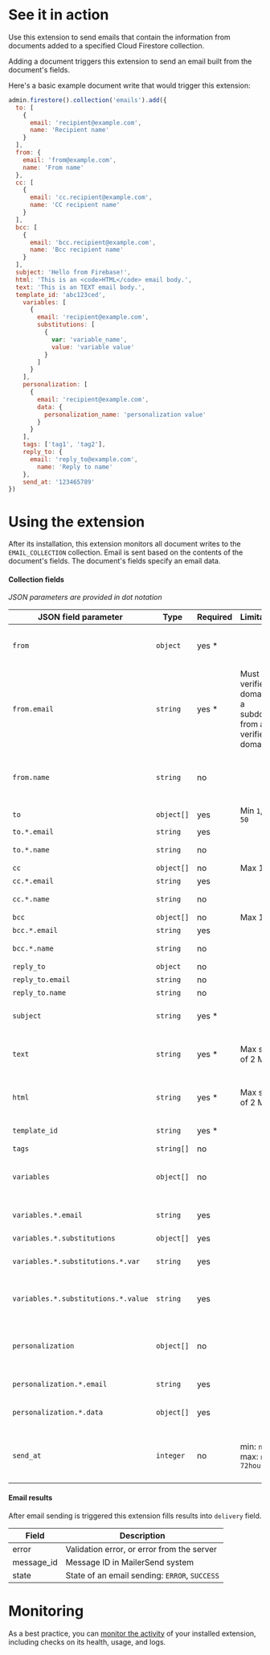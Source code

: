 <!-- 
This file provides your users an overview of how to use your extension after they've installed it. All content is optional, but this is the recommended format. Your users will see the contents of this file in the Firebase console after they install the extension.

Include instructions for using the extension and any important functional details. Also include **detailed descriptions** for any additional post-installation setup required by the user.

Reference values for the extension instance using the ${param:PARAMETER_NAME} or ${function:VARIABLE_NAME} syntax.
Learn more in the docs: https://firebase.google.com/docs/extensions/alpha/create-user-docs#reference-in-postinstall

Learn more about writing a POSTINSTALL.md file in the docs:
https://firebase.google.com/docs/extensions/alpha/create-user-docs#writing-postinstall
-->

# See it in action

Use this extension to send emails that contain the information from documents added to a specified Cloud Firestore collection.

Adding a document triggers this extension to send an email built from the document's fields.

Here's a basic example document write that would trigger this extension:

```js
admin.firestore().collection('emails').add({
  to: [
    {
      email: 'recipient@example.com',
      name: 'Recipient name'
    }
  ],
  from: {
    email: 'from@example.com',
    name: 'From name'
  },
  cc: [
    {
      email: 'cc.recipient@example.com',
      name: 'CC recipient name'
    }
  ],
  bcc: [
    {
      email: 'bcc.recipient@example.com',
      name: 'Bcc recipient name'
    }
  ],
  subject: 'Hello from Firebase!',
  html: 'This is an <code>HTML</code> email body.',
  text: 'This is an TEXT email body.',
  template_id: 'abc123ced',
    variables: [
      {
        email: 'recipient@example.com',
        substitutions: [
          {
            var: 'variable_name',
            value: 'variable value'
          }
        ]
      }
    ],
    personalization: [
      {
        email: 'recipient@example.com',
        data: {
          personalization_name: 'personalization value'
        }
      }
    ],
    tags: ['tag1', 'tag2'],
    reply_to: {
      email: 'reply_to@example.com',
        name: 'Reply to name'
    },
    send_at: '123465789'
})
```
# Using the extension

After its installation, this extension monitors all document writes to the `EMAIL_COLLECTION` collection. Email is sent based on the contents of the document's fields. The document's fields specify an email data.

#### Collection fields

_JSON parameters are provided in dot notation_

| JSON field parameter                | Type       | Required | Limitations                                                       | Details                                                                                                                                                                                                       |
|-------------------------------------|------------|----------|-------------------------------------------------------------------|---------------------------------------------------------------------------------------------------------------------------------------------------------------------------------------------------------------|
| `from`                              | `object`   | yes *    |                                                                   | Not required if set in extension config or `template_id` is present and template has default sender set.                                                                                                      |
| `from.email`                        | `string`   | yes *    | Must be a verified domain or a subdomain from a verified domain . | Not required if set in extension config or `template_id` is present and template has default sender set.                                                                                                      |
| `from.name`                         | `string`   | no       |                                                                   | `from.email` will be used if not provided or, if set in extension config or `template_id` is present with default values, the default subject from that will be used.                                         |
| `to`                                | `object[]` | yes      | Min `1`, max `50`                                                 |                                                                                                                                                                                                               |
| `to.*.email`                        | `string`   | yes      |                                                                   |                                                                                                                                                                                                               |
| `to.*.name`                         | `string`   | no       |                                                                   | The name of the recipient. May not contain `;` or `,`.                                                                                                                                                        |
| `cc`                                | `object[]` | no       | Max 10                                                            |                                                                                                                                                                                                               |
| `cc.*.email`                        | `string`   | yes      |                                                                   |                                                                                                                                                                                                               |
| `cc.*.name`                         | `string`   | no       |                                                                   | The name of the CC recipient. May not contain `;` or `,`.                                                                                                                                                     |
| `bcc`                               | `object[]` | no       | Max 10                                                            |                                                                                                                                                                                                               |
| `bcc.*.email`                       | `string`   | yes      |                                                                   |                                                                                                                                                                                                               |
| `bcc.*.name`                        | `string`   | no       |                                                                   | The name of the BCC recipient. May not contain `;` or `,`.                                                                                                                                                    |
| `reply_to`                          | `object`   | no       |                                                                   |                                                                                                                                                                                                               |
| `reply_to.email`                    | `string`   | no       |                                                                   | Can be set in extension config                                                                                                                                                                                |
| `reply_to.name`                     | `string`   | no       |                                                                   | Can be set in extension config                                                                                                                                                                                |
| `subject`                           | `string`   | yes *    |                                                                   | Not required if `template_id` is present and template has default subject set.                                                                                                                                |
| `text`                              | `string`   | yes *    | Max size of 2 MB.                                                 | Email represented in a text (`text/plain`) format. * Only required if there's no `html` or `template_id` present.                                                                                             |
| `html`                              | `string`   | yes *    | Max size of 2 MB.                                                 | Email represented in HTML (`text/html`) format. * Only required if there's no `text` or `template_id` present.                                                                                                |
| `template_id`                       | `string`   | yes *    |                                                                   | * Only required if there's no `text` or `html` present.                                                                                                                                                       |
| `tags`                              | `string[]` | no       |                                                                   | Limit is max 5 tags.                                                                                                                                                                                          |
| `variables`                         | `object[]` | no       |                                                                   | These will be replaced in the email content using `{$var}` format. Can be used in the `subject`, `html`, `text` fields.                                                                                       |
| `variables.*.email`                 | `string`   | yes      |                                                                   | Email address that substitutions will be applied to. Read more about [simple personalization](features.html#simple-personalization).                                                                          |
| `variables.*.substitutions`         | `object[]` | yes      |                                                                   |                                                                                                                                                                                                               |
| `variables.*.substitutions.*.var`   | `string`   | yes      |                                                                   | Name of the variable, will replace `{$var}` in the `subject`, `html`, `text` fields.                                                                                                                          |
| `variables.*.substitutions.*.value` | `string`   | yes      |                                                                   | Value to be replaced, based on the `variables.*.substitutions.*.var`  name.                                                                                                                                   |
| `personalization`                   | `object[]` | no       |                                                                   | Allows using personalization in <code v-pre>{{ var }}</code> syntax. Can be used in the `subject`, `html`, `text` fields. Read more about [advanced personalization](features.html#advanced-personalization). |
| `personalization.*.email`           | `string`   | yes      |                                                                   | Email address that personalization will be applied to.                                                                                                                                                        |
| `personalization.*.data`            | `object[]` | yes      |                                                                   | Object with `key: value` pairs. Values will be added to your template using <code v-pre>{{ key }}</code> syntax.                                                                                              |
| `send_at`                           | `integer`  | no       | min: `now`, max: `now + 72hours`                                  | Has to be a [Unix timestamp](https://www.unixtimestamp.com/). **Please note that this timestamp is a minimal guarantee and that the email could be delayed due to server load.**                              |

#### Email results

After email sending is triggered this extension fills results into `delivery` field.

| Field      | Description                                    |
|------------|------------------------------------------------|
| error      | Validation error, or error from the server     |
| message_id | Message ID in MailerSend system                |
| state      | State of an email sending: `ERROR`, `SUCCESS`  |


# Monitoring

As a best practice, you can [monitor the activity](https://firebase.google.com/docs/extensions/manage-installed-extensions#monitor) of your installed extension, including checks on its health, usage, and logs.
